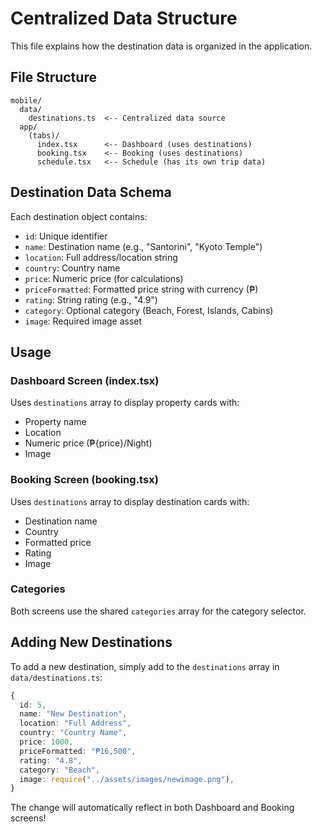 # Centralized Data Structure

This file explains how the destination data is organized in the application.

## File Structure

```
mobile/
  data/
    destinations.ts  <-- Centralized data source
  app/
    (tabs)/
      index.tsx      <-- Dashboard (uses destinations)
      booking.tsx    <-- Booking (uses destinations)
      schedule.tsx   <-- Schedule (has its own trip data)
```

## Destination Data Schema

Each destination object contains:
- `id`: Unique identifier
- `name`: Destination name (e.g., "Santorini", "Kyoto Temple")
- `location`: Full address/location string
- `country`: Country name
- `price`: Numeric price (for calculations)
- `priceFormatted`: Formatted price string with currency (₱)
- `rating`: String rating (e.g., "4.9")
- `category`: Optional category (Beach, Forest, Islands, Cabins)
- `image`: Required image asset

## Usage

### Dashboard Screen (index.tsx)
Uses `destinations` array to display property cards with:
- Property name
- Location
- Numeric price (₱{price}/Night)
- Image

### Booking Screen (booking.tsx)
Uses `destinations` array to display destination cards with:
- Destination name
- Country
- Formatted price
- Rating
- Image

### Categories
Both screens use the shared `categories` array for the category selector.

## Adding New Destinations

To add a new destination, simply add to the `destinations` array in `data/destinations.ts`:

```typescript
{
  id: 5,
  name: "New Destination",
  location: "Full Address",
  country: "Country Name",
  price: 1000,
  priceFormatted: "₱16,500",
  rating: "4.8",
  category: "Beach",
  image: require("../assets/images/newimage.png"),
}
```

The change will automatically reflect in both Dashboard and Booking screens!
